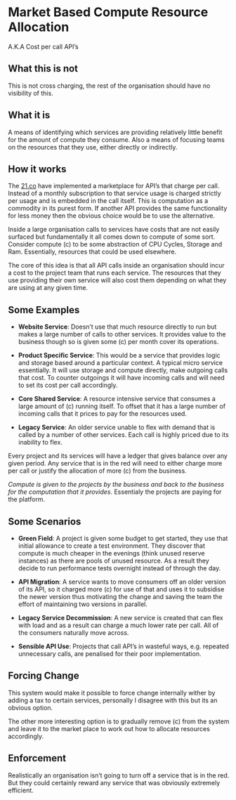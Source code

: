 # Market Based Compute Resource Allocation

A.K.A Cost per call API’s

## What this is not
This is not cross charging, the rest of the organisation should have no visibility of this.

## What it is
A means of identifying which services are providing relatively little benefit for the amount of compute they consume. Also a means of focusing teams on the resources that they use, either directly or indirectly.

## How it works
The [21.co](https://21.co/mkt/) have implemented a marketplace for API’s that charge per call. Instead of a monthly subscription to that service usage is charged strictly per usage and is embedded in the call itself. This is computation as a commodity in its purest form. If another API provides the same functionality for less money then the obvious choice would be to use the alternative.

Inside a large organisation calls to services have costs that are not easily surfaced but fundamentally it all comes down to compute of some sort. Consider compute (c) to be some abstraction of CPU Cycles, Storage and Ram. Essentially, resources that could be used elsewhere.

The core of this idea is that all API calls inside an organisation should incur a cost to the project team that runs each service. The resources that they use providing their own service will also cost them depending on what they are using at any given time.

## Some Examples

* **Website Service**: Doesn’t use that much resource directly to run but makes a large number of calls to other services. It provides value to the business though so is given some (c) per month cover its operations.

* **Product Specific Service**: This would be a service that provides logic and storage based around a particular context. A typical micro service essentially. It will use storage and compute directly, make outgoing calls that cost. To counter outgoings it will have incoming calls and will need to set its cost per call accordingly.

* **Core Shared Service**: A resource intensive service that consumes a large amount of (c) running itself. To offset that it has a large number of incoming calls that it prices to pay for the resources used.

* **Legacy Service**: An older service unable to flex with demand that is called by a number of other services. Each call is highly priced due to its inability to flex.

Every project and its services will have a ledger that gives balance over any given period. Any service that is in the red will need to either charge more per call or justify the allocation of more (c) from the business.

*Compute is given to the projects by the business and back to the business for the computation that it provides*. Essentialy the projects are paying for the platform.

## Some Scenarios

* **Green Field**: A project is given some budget to get started, they use that initial allowance to create a test environment. They discover that compute is much cheaper in the evenings (think unused reserve instances) as there are pools of unused resource. As a result they decide to run performance tests overnight instead of through the day.

* **API Migration**: A service wants to move consumers off an older version of its API, so it charged more (c) for use of that and uses it to subsidise the newer version thus motivating the change and saving the team the effort of maintaining two versions in parallel.

* **Legacy Service Decommission**: A new service is created that can flex with load and as a result can charge a much lower rate per call. All of the consumers naturally move across.

* **Sensible API Use**: Projects that call API’s in wasteful ways, e.g. repeated unnecessary calls, are penalised for their poor implementation.

## Forcing Change

This system would make it possible to force change internally wither by adding a tax to certain services, personally I disagree with this but its an obvious option.

The other more interesting option is to gradually remove (c) from the system and leave it to the market place to work out how to allocate resources accordingly.

## Enforcement

Realistically an organisation isn’t going to turn off a service that is in the red. But they could certainly reward any service that was obviously extremely efficient.
